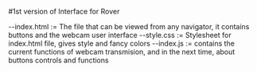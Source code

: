 #1st version of Interface for Rover

--index.html := The file that can be viewed from any navigator, it contains  buttons and the webcam user interface
--style.css := Stylesheet for index.html file, gives style and fancy colors
--index.js := contains the current functions of webcam transmision, and in the next time, about buttons controls and functions
 